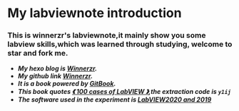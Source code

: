 # My labviewnote introduction

### This is winnerzr's labviewnote,it mainly show you some labview skills,which was learned through studying, welcome to star and fork me.

- ***My hexo blog is [Winnerzr](https://zr001.gitee.io/zr001/).***
- ***My github link [Winnerzr](https://github.com/WINNERZR01).***
- ***It is a book powered by [GitBook](https://github.com/GitbookIO/gitbook).***
- ***This book quotes [《 100 cases of LabVIEW 》](https://pan.baidu.com/s/1mXxM1aif90IoZnsiLzsKTA),the extraction code is `y1ij`***
- ***The software used in the experiment is [LabVIEW2020 and 2019](https://www.ni.com/zh-cn/shop/labview/labview-details.html)***

